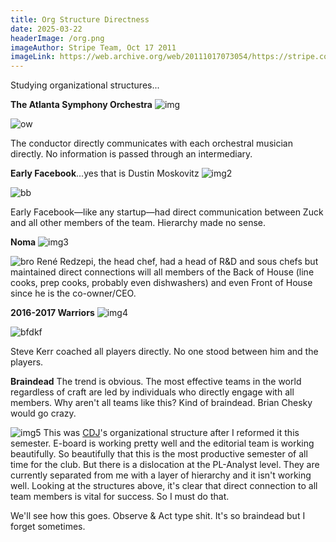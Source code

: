 ```yaml
---
title: Org Structure Directness
date: 2025-03-22
headerImage: /org.png
imageAuthor: Stripe Team, Oct 17 2011
imageLink: https://web.archive.org/web/20111017073054/https://stripe.com/about
---
```

Studying organizational structures...

**The Atlanta Symphony Orchestra**
![img](https://media.npr.org/assets/img/2014/09/26/orchestra-overhead_wide-92eee059eb312c37bd745582e017f98955917146.jpg?s=1600&c=85&f=webp)

![ow](https://github-production-user-asset-6210df.s3.amazonaws.com/41022502/425710899-3d094a88-e802-4d8b-9aa4-f3fce7dc6879.png?X-Amz-Algorithm=AWS4-HMAC-SHA256&X-Amz-Credential=AKIAVCODYLSA53PQK4ZA%2F20250322%2Fus-east-1%2Fs3%2Faws4_request&X-Amz-Date=20250322T052027Z&X-Amz-Expires=300&X-Amz-Signature=5505ddd775a05c56427b2e4614fab4c600288861e42c1ba424afc598a4d373b1&X-Amz-SignedHeaders=host)

The conductor directly communicates with each orchestral musician directly. No information is passed through an intermediary.

**Early Facebook**...yes that is Dustin Moskovitz
![img2](https://i.pinimg.com/736x/98/79/ae/9879aeda3f03cfbbdcb9640593042388.jpg)

![bb](https://github.com/user-attachments/assets/ea263125-1186-4201-a315-306850351102)

Early Facebook—like any startup—had direct communication between Zuck and all other members of the team. Hierarchy made no sense.


**Noma**
![img3](https://github-production-user-asset-6210df.s3.amazonaws.com/41022502/425709584-5c4a948b-dc56-4487-be67-580b3364c8bd.png?X-Amz-Algorithm=AWS4-HMAC-SHA256&X-Amz-Credential=AKIAVCODYLSA53PQK4ZA%2F20250322%2Fus-east-1%2Fs3%2Faws4_request&X-Amz-Date=20250322T050720Z&X-Amz-Expires=300&X-Amz-Signature=c06456dc0be497105c399b797540548bdc15db64dc6794f4619090458645493b&X-Amz-SignedHeaders=host)

![bro](/phone-user.png)
René Redzepi, the head chef, had a head of R&D and sous chefs but maintained direct connections will all members of the Back of House (line cooks, prep cooks, probably even dishwashers) and even Front of House since he is the co-owner/CEO. 


**2016-2017 Warriors**
![img4](https://s.hdnux.com/photos/46/65/63/10181849/9/960x0.webp)

![bfdkf](https://github-production-user-asset-6210df.s3.amazonaws.com/41022502/425711733-0c00a895-e529-4a0c-b775-533794007159.png?X-Amz-Algorithm=AWS4-HMAC-SHA256&X-Amz-Credential=AKIAVCODYLSA53PQK4ZA%2F20250322%2Fus-east-1%2Fs3%2Faws4_request&X-Amz-Date=20250322T052128Z&X-Amz-Expires=300&X-Amz-Signature=d5795e34e24bb87d8cd557b5c8b086a419e192c882c10faa73a040f9e18ce120&X-Amz-SignedHeaders=host)

Steve Kerr coached all players directly. No one stood between him and the players.

**Braindead**
The trend is obvious. The most effective teams in the world regardless of craft are led by individuals who directly engage with all members. Why aren't all teams like this? Kind of braindead. Brian Chesky would go crazy.

![img5](https://github-production-user-asset-6210df.s3.amazonaws.com/41022502/425709102-9f86d0e9-8250-4dd9-b018-56199c4b94fa.png?X-Amz-Algorithm=AWS4-HMAC-SHA256&X-Amz-Credential=AKIAVCODYLSA53PQK4ZA%2F20250322%2Fus-east-1%2Fs3%2Faws4_request&X-Amz-Date=20250322T050754Z&X-Amz-Expires=300&X-Amz-Signature=b40ef9fe3297305b1814994b64c42e0d512c5a91f7b3a27551b98db9b594433a&X-Amz-SignedHeaders=host)
This was [CDJ](https://cornelldatajournal.org/)'s organizational structure after I reformed it this semester. E-board is working pretty well and the editorial team is working beautifully. So beautifully that this is the most productive semester of all time for the club. But there is a dislocation at the PL-Analyst level. They are currently separated from me with a layer of hierarchy and it isn't working well. Looking at the structures above, it's clear that direct connection to all team members is vital for success. So I must do that.

We'll see how this goes. Observe & Act type shit. It's so braindead but I forget sometimes. 